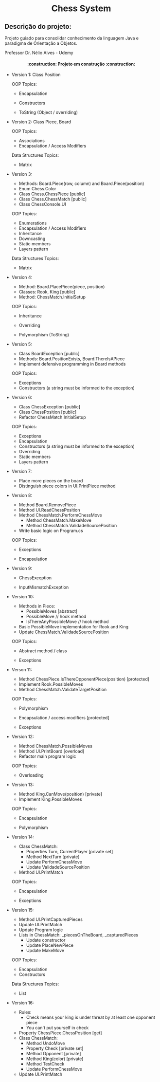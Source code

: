 # <h1 align="center"> Chess System</h1>
<h2>Descrição do projeto:</h2>

Projeto guiado para consolidar conhecimento da linguagem Java e paradigma de Orientação a Objetos.

Professor Dr. Nélio Alves - Udemy

<h4 align="center">     
    :construction:  Projeto em construção  :construction: 
</h4>


* Version 1: Class Position

  OOP Topics:
  - Encapsulation

  - Constructors

  - ToString (Object / overriding)

    

* Version 2: Class Piece, Board

    OOP Topics:
    - Associations
    - Encapsulation / Access Modifiers
    
    
    Data Structures Topics:
    - Matrix
    
      
    
* Version 3: 

    * Methods: Board.Piece(row, column) and Board.Piece(position) 
    * Enum Chess.Color 
    * Class Chess.ChessPiece [public] 
    *  Class Chess.ChessMatch [public] 
    * Class ChessConsole.UI

    OOP Topics:

    * Enumerations
    * Encapsulation / Access Modifiers 
    * Inheritance 
    * Downcasting 
    * Static members 
    * Layers pattern

    Data Structures Topics:

    * Matrix

    

* Version 4:

  * Method: Board.PlacePiece(piece, position) 
  * Classes: Rook, King [public] 
  * Method: ChessMatch.InitialSetup 

  OOP Topics:

  * Inheritance
  
  * Overriding
  
  * Polymorphism (ToString)
  
    
  
* Version 5:

  * Class BoardException [public]
  * Methods: Board.PositionExists, Board.ThereIsAPiece
  * Implement defensive programming in Board methods

  OOP Topics:

  * Exceptions
  * Constructors (a string must be informed to the exception)

  

* Version 6:

  * Class ChessException [public]
  * Class ChessPosition [public]
  * Refactor ChessMatch.InitialSetup

  OOP Topics:

  * Exceptions
  * Encapsulation
  * Constructors (a string must be informed to the exception)
  * Overriding
  * Static members
  * Layers pattern



* Version 7:
  * Place more pieces on the board
  * Distinguish piece colors in UI.PrintPiece method



* Version 8:

  * Method Board.RemovePiece
  * Method UI.ReadChessPosition
  * Method ChessMatch.PerformChessMove
    * Method ChessMatch.MakeMove
    * Method ChessMatch.ValidadeSourcePosition
  * Write basic logic on Program.cs

  OOP Topics:

  * Exceptions
  
  * Encapsulation
  
    
  
* Version 9:

  * ChessException
  
  * InputMismatchException
  
    
  
* Version 10:

  * Methods in Piece:
    * PossibleMoves [abstract]
    * PossibleMove // hook method 
    * IsThereAnyPossibleMove // hook method
  * Basic PossibleMove implementation for Rook and King
  * Update ChessMatch.ValidadeSourcePosition

  OOP Topics:

  * Abstract method / class
  
  * Exceptions
  
    
  
* Verson 11:

  * Method ChessPiece.IsThereOpponentPiece(position) [protected]
  * Implement Rook.PossibleMoves
  * Method ChessMatch.ValidateTargetPosition

  OOP Topics:

  * Polymorphism
  
  * Encapsulation / access modifiers [protected]
  
  * Exceptions
  
    
  
* Version 12:

  * Method ChessMatch.PossibleMoves
  * Method UI.PrintBoard [overload]
  * Refactor main program logic

  OOP Topics:

  * Overloading
  
    
  
* Version 13:

  * Method King.CanMove(position) [private]
  * Implement King.PossibleMoves

  OOP Topics:

  * Encapsulation

  * Polymorphism

    

* Version 14:

  * Class ChessMatch:
    * Properties Turn, CurrentPlayer [private set]
    * Method NextTurn [private]
    * Update PerformChessMove
    * Update ValidadeSourcePosition
  * Method UI.PrintMatch

  OOP Topics:

  * Encapsulation
  
  * Exceptions
  
    
  
* Version 15:

  * Method UI.PrintCapturedPieces
  * Update UI.PrintMatch
  * Update Program logic
  * Lists in ChessMatch: _piecesOnTheBoard, _capturedPieces
    * Update constructor
    * Update PlaceNewPiece
    * Update MakeMove

  OOP Topics:

  * Encapsulation
  * Constructors

  Data Structures Topics:

  * List

    

* Version 16:

  * Rules:
    * Check means your king is under threat by at least one opponent piece 
    *  You can't put yourself in check 
  * Property ChessPiece.ChessPosition [get] 
  * Class ChessMatch:
    * Method UndoMove 
    * Property Check [private set] 
    * Method Opponent [private] 
    * Method King(color) [private] 
    * Method TestCheck 
    * Update PerformChessMove
  * Update UI.PrintMatch

​	
